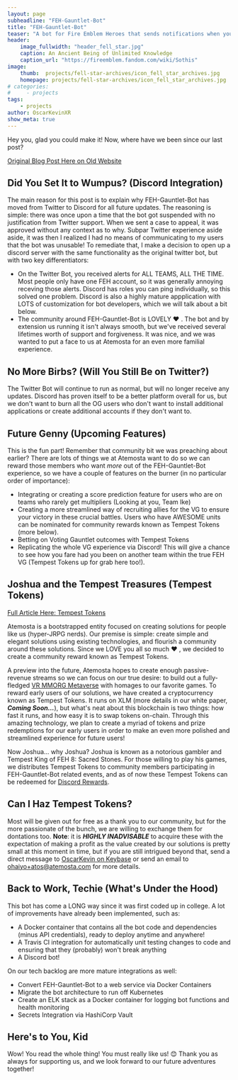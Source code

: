 ```yaml
---
layout: page
subheadline: "FEH-Gauntlet-Bot"
title: "FEH-Gauntlet-Bot"
teaser: "A bot for Fire Emblem Heroes that sends notifications when your team is losing during Voting Gauntlets!"
header:
    image_fullwidth: "header_fell_star.jpg"
    caption: An Ancient Being of Unlimited Knowledge
    caption_url: "https://fireemblem.fandom.com/wiki/Sothis"
image:
    thumb:  projects/fell-star-archives/icon_fell_star_archives.jpg
    homepage: projects/fell-star-archives/icon_fell_star_archives.jpg
# categories:
#     - projects
tags:
    - projects
author: OscarKevinXR
show_meta: true
---
```


Hey you, glad you could make it! Now, where have we been since our last post?  

[Original Blog Post Here on Old Website](https://oscarkevinxr.github.io/projects/feh-gauntlet-bot/)

## Did You Set It to Wumpus? (Discord Integration)  
The main reason for this post is to explain why FEH-Gauntlet-Bot has moved from Twitter to Discord for all future updates. The reasoning is simple: there was once upon a time that the bot got suspended with no justification from Twitter support. When we sent a case to appeal, it was approved without any context as to why. Subpar Twitter experience aside aside, it was then I realized I had no means of communicating to my users that the bot was unusable! To remediate that, I make a decision to open up a discord server with the same functionality as the original twitter bot, but with two key differentiators:  
* On the Twitter Bot, you received alerts for ALL TEAMS, ALL THE TIME. Most people only have one FEH account, so it was generally annoying receving those alerts. Discord has roles you can ping individually, so this solved one problem. Discord is also a highly mature appplication with LOTS of customization for bot developers, which we will talk about a bit below.
* The community around FEH-Gauntlet-Bot is LOVELY :heart: . The bot and by extension us running it isn't always smooth, but we've received several lifetimes worth of support and forgiveness. It was nice, and we was wanted to put a face to us at Atemosta for an even more familial experience. 

## No More Birbs? (Will You Still Be on Twitter?)  
The Twitter Bot will continue to run as normal, but will no longer receive any updates. Discord has proven itself to be a better platform overall for us, but we don't want to burn all the OG users who don't want to install additional applications or create additional accounts if they don't want to. 
  
## Future Genny (Upcoming Features)  
This is the fun part! Remember that community bit we was preaching about earlier? There are lots of things we at Atemosta want to do so we can reward those members who want *more* out of the FEH-Gauntlet-Bot experience, so we have a couple of features on the burner (in no particular order of importance): 
* Integrating or creating a score prediction feature for users who are on teams who rarely get multipliers (Looking at you, Team Ike)
* Creating a more streamlined way of recruiting allies for the VG to ensure your victory in these crucial battles. Users who have AWESOME units can be nominated for community rewards known as Tempest Tokens (more below).
* Betting on Voting Gauntlet outcomes with Tempest Tokens 
* Replicating the whole VG experience via Discord! This will give a chance to see how you fare had you been on another team within the true FEH VG (Tempest Tokens up for grab here too!).

## Joshua and the Tempest Treasures (Tempest Tokens)
[Full Article Here: Tempest Tokens]({{site.url}}{{site.baseurl}}/community/tempest-tokens/)


Atemosta is a bootstrapped entity focused on creating solutions for people like us (hyper-JRPG nerds). Our premise is simple: create simple and elegant solutions using existing technologies, and flourish a community around these solutions. Since we LOVE  you all so much :heart: , we decided to create a community reward known as Tempest Tokens. 

A preview into the future, Atemosta hopes to create enough passive-revenue streams so we can focus on our true desire: to build out a fully-fledged [VR MMORG Metaverse]({{site.url}}{{site.baseurl}}/community/tempest-crossing/) with homages to our favorite games. To reward early users of our solutions, we have created a cryptocurrency known as Tempest Tokens. It runs on XLM (more details in our white paper, ***Coming Soon...***), but what's neat about this blockchain is two things: how fast it runs, and how easy it is to swap tokens on-chain. Through this amazing technology, we plan to create a myriad of tokens and prize redemptions for our early users in order to make an even more polished and streamlined experience for future users!

Now Joshua... why Joshua? Joshua is known as a notorious gambler and Tempest King of FEH 8: Sacred Stones. For those willing to play his games, we distributes Tempest Tokens to community members participating in FEH-Gauntlet-Bot related events, and as of now these Tempest Tokens can be redeemed for [Discord Rewards]({{site.url}}{{site.baseurl}}/projects/feh-gauntlet-bot/annas-secret-shop).

## Can I Haz Tempest Tokens?
Most will be given out for free as a thank you to our community, but for the more passionate of the bunch, we are willing to exchange them for dontations too. **Note**: it is ***HIGHLY INADVISABLE*** to acquire these with the expectation of making a profit as the value created by our solutions is pretty small at this moment in time, but if you are still intrigued beyond that, send a direct message to [OscarKevin on Keybase](https://keybase.io/oscarkevin) or send an email to ohaiyo+atos@atemosta.com for more details. 

## Back to Work, Techie (What's Under the Hood)
This bot has come a LONG way since it was first coded up in college. A lot of improvements have already been implemented, such as:
* A Docker container that contains all the bot code and dependencies (minus API credentials), ready to deploy anytime and anywhere!
* A Travis CI integration for automatically unit testing changes to code and ensuring that they (probably) won't break anything  
* A Discord bot! 

On our tech backlog are more mature integrations as well:
*  Convert FEH-Gauntlet-Bot to a web service via Docker Containers 
*  Migrate the bot architecture to run off Kubernetes
* Create an ELK stack as a Docker container for logging bot functions and health monitoring   
* Secrets Integration via HashiCorp Vault

## Here's to You, Kid
Wow! You read the whole thing! You must really like us! :blush:
Thank you as always for supporting us, and we look forward to our future adventures together! 